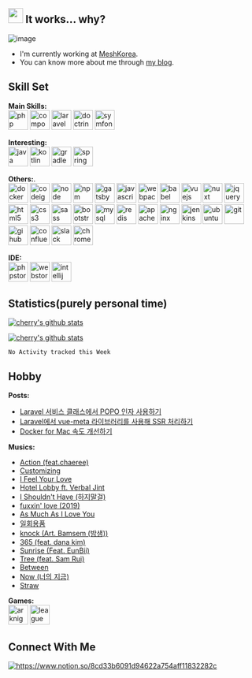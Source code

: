 <h2> <img src="https://github.com/cr-lgl/cr-lgl/blob/master/assets/meow_no.png?raw=true" width="30"/> It works... why? </h2>

![image](https://github.com/cr-lgl/cr-lgl/blob/master/header.png?raw=true)

- I'm currently working at [MeshKorea](https://meshkorea.net/kr/index.html).
- You can know more about me through [my blog](https://ceobe.dev/about).

## Skill Set
**Main Skills:**  
<img src="https://github.com/cr-lgl/cr-lgl/blob/master/assets/php.svg?raw=true" alt="php" width="40" height="40"/>
<img src="https://github.com/cr-lgl/cr-lgl/blob/master/assets/composer.svg?raw=true" alt="composer" width="40" height="40"/>
<img src="https://github.com/cr-lgl/cr-lgl/blob/master/assets/laravel.svg?raw=true" alt="laravel" width="40" height="40"/>
<img src="https://github.com/cr-lgl/cr-lgl/blob/master/assets/doctrine.svg?raw=true" alt="doctrine" width="40" height="40"/>
<img src="https://github.com/cr-lgl/cr-lgl/blob/master/assets/symfony.svg?raw=true" alt="symfony" width="40" height="40"/>

**Interesting:**  
<img src="https://github.com/cr-lgl/cr-lgl/blob/master/assets/java.svg?raw=true" alt="java" width="40" height="40"/>
<img src="https://github.com/cr-lgl/cr-lgl/blob/master/assets/kotlin.svg?raw=true" alt="kotlin" width="40" height="40"/>
<img src="https://github.com/cr-lgl/cr-lgl/blob/master/assets/gradle.svg?raw=true" alt="gradle" width="40" height="40"/>
<img src="https://github.com/cr-lgl/cr-lgl/blob/master/assets/spring.svg?raw=true" alt="spring" width="40" height="40"/>

**Others:**.  
<img src="https://github.com/cr-lgl/cr-lgl/blob/master/assets/docker.svg?raw=true" alt="docker" width="40" height="40"/>
<img src="https://github.com/cr-lgl/cr-lgl/blob/master/assets/codeigniter.svg?raw=true" alt="codeigniter" width="40" height="40"/>
<img src="https://github.com/cr-lgl/cr-lgl/blob/master/assets/node.svg?raw=true" alt="node" width="40" height="40"/>
<img src="https://github.com/cr-lgl/cr-lgl/blob/master/assets/npm.svg?raw=true" alt="npm" width="40" height="40"/>
<img src="https://github.com/cr-lgl/cr-lgl/blob/master/assets/gatsby.svg?raw=true" alt="gatsby" width="40" height="40"/>
<img src="https://github.com/cr-lgl/cr-lgl/blob/master/assets/javascript.svg?raw=true" alt="javascript" width="40" height="40"/>
<img src="https://github.com/cr-lgl/cr-lgl/blob/master/assets/webpack.svg?raw=true" alt="webpack" width="40" height="40"/>
<img src="https://github.com/cr-lgl/cr-lgl/blob/master/assets/babel.svg?raw=true" alt="babel" width="40" height="40"/>
<img src="https://github.com/cr-lgl/cr-lgl/blob/master/assets/vuejs.svg?raw=true" alt="vuejs" width="40" height="40"/>
<img src="https://github.com/cr-lgl/cr-lgl/blob/master/assets/nuxt.png?raw=true" alt="nuxt" width="40" height="40"/>
<img src="https://github.com/cr-lgl/cr-lgl/blob/master/assets/jquery.svg?raw=true" alt="jquery" width="40" height="40"/>
<img src="https://github.com/cr-lgl/cr-lgl/blob/master/assets/html5.svg?raw=true" alt="html5" width="40" height="40"/>
<img src="https://github.com/cr-lgl/cr-lgl/blob/master/assets/css3.svg?raw=true" alt="css3" width="40" height="40"/>
<img src="https://github.com/cr-lgl/cr-lgl/blob/master/assets/sass.svg?raw=true" alt="sass" width="40" height="40"/>
<img src="https://github.com/cr-lgl/cr-lgl/blob/master/assets/bootstrap.svg?raw=true" alt="bootstrap" width="40" height="40"/>
<img src="https://github.com/cr-lgl/cr-lgl/blob/master/assets/mysql.svg?raw=true" alt="mysql" width="40" height="40"/>
<img src="https://github.com/cr-lgl/cr-lgl/blob/master/assets/redis.svg?raw=true" alt="redis" width="40" height="40"/>
<img src="https://github.com/cr-lgl/cr-lgl/blob/master/assets/apache.svg?raw=true" alt="apache" width="40" height="40"/>
<img src="https://github.com/cr-lgl/cr-lgl/blob/master/assets/nginx.svg?raw=true" alt="nginx" width="40" height="40"/>
<img src="https://github.com/cr-lgl/cr-lgl/blob/master/assets/jenkins.svg?raw=true" alt="jenkins" width="40" height="40"/>
<img src="https://github.com/cr-lgl/cr-lgl/blob/master/assets/ubuntu.svg?raw=true" alt="ubuntu" width="40" height="40"/>
<img src="https://github.com/cr-lgl/cr-lgl/blob/master/assets/git.svg?raw=true" alt="git" width="40" height="40"/>
<img src="https://github.com/cr-lgl/cr-lgl/blob/master/assets/github.svg?raw=true" alt="gihub" width="40" height="40"/>
<img src="https://github.com/cr-lgl/cr-lgl/blob/master/assets/confluence.svg?raw=true" alt="confluence" width="40" height="40"/>
<img src="https://github.com/cr-lgl/cr-lgl/blob/master/assets/slack.svg?raw=true" alt="slack" width="40" height="40"/>
<img src="https://github.com/cr-lgl/cr-lgl/blob/master/assets/chrome.svg?raw=true" alt="chrome" width="40" height="40"/>

**IDE:**  
<img src="https://github.com/cr-lgl/cr-lgl/blob/master/assets/phpstorm.svg?raw=true" alt="phpstorm" width="40" height="40"/>
<img src="https://github.com/cr-lgl/cr-lgl/blob/master/assets/webstorm.svg?raw=true" alt="webstorm" width="40" height="40"/>
<img src="https://github.com/cr-lgl/cr-lgl/blob/master/assets/intellij.svg?raw=true" alt="intellij" width="40" height="40"/>

## Statistics(purely personal time)

[![cherry's github stats](https://github-readme-stats.vercel.app/api?username=cr-lgl)](https://github.com/anuraghazra/github-readme-stats)

[![cherry's github stats](https://github-readme-stats.vercel.app/api/top-langs/?username=cr-lgl&layout=compact)](https://github.com/anuraghazra/github-readme-stats)

<!--START_SECTION:waka-->
```text
No Activity tracked this Week
```
<!--END_SECTION:waka-->

## Hobby

**Posts:**  
<!-- BLOG:START -->
- [Laravel 서비스 클래스에서 POPO 인자 사용하기](https://ceobe.dev/laravel-popo-request-for-service-layer/)
- [Laravel에서 vue-meta 라이브러리를 사용해 SSR 처리하기](https://ceobe.dev/laravel-ssr-with-vue-meta/)
- [Docker for Mac 속도 개선하기](https://ceobe.dev/speed-up-docker-for-mac/)
<!-- BLOG:END -->

**Musics:**  
<!-- PLAYLIST:START -->
- [Action &lpar;feat.chaeree&rpar;](https://www.youtube.com/watch?v=TkjZQvjSDAI)
- [Customizing](https://www.youtube.com/watch?v=gHca8E0Mom0)
- [I Feel Your Love](https://www.youtube.com/watch?v=tVdn__Ymo8c)
- [Hotel Lobby ft. Verbal Jint](https://www.youtube.com/watch?v=5azgqxbkouY)
- [I Shouldn&#39;t Have &lpar;하지말걸&rpar;](https://www.youtube.com/watch?v=9ZaDSPfI2ck)
- [fuxxin&#39; love &lpar;2019&rpar;](https://www.youtube.com/watch?v=MNuoDHbmIRk)
- [As Much As I Love You](https://www.youtube.com/watch?v=KkGrA22zlXY)
- [일회용품](https://www.youtube.com/watch?v=AsWVGnn6ssQ)
- [knock &lpar;Art. Bamsem &lpar;밤샘&rpar;&rpar;](https://www.youtube.com/watch?v=7E4fGfd_elA)
- [365 &lpar;feat. dana kim&rpar;](https://www.youtube.com/watch?v=R6huiXA-G_E)
- [Sunrise &lpar;Feat. EunBii&rpar;](https://www.youtube.com/watch?v=LlBtq5N2T04)
- [Tree &lpar;feat. Sam Rui&rpar;](https://www.youtube.com/watch?v=gfOPpgdWgkw)
- [Between](https://www.youtube.com/watch?v=nlkvves7nn0)
- [Now &lpar;너의 지금&rpar;](https://www.youtube.com/watch?v=NBtdL4Idl3M)
- [Straw](https://www.youtube.com/watch?v=qgiyGQ5skq0)
<!-- PLAYLIST:END -->

**Games:**  
<img src="https://github.com/cr-lgl/cr-lgl/blob/master/assets/arknights.svg?raw=true" alt="arknights" width="40" height="40"/>
<img src="https://github.com/cr-lgl/cr-lgl/blob/master/assets/lol.png?raw=true" alt="league of legends" width="40" height="40"/>

## Connect With Me
<a href="https://www.notion.so/8cd33b6091d94622a754aff11832282c">
<img src="https://img.shields.io/badge/-notion-lightgrey?style=flat-square&logo=notion&link=https://www.notion.so/8cd33b6091d94622a754aff11832282c" alt="https://www.notion.so/8cd33b6091d94622a754aff11832282c"/>
</a>
